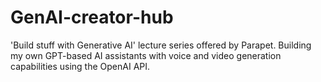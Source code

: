 # GenAI-creator-hub
'Build stuff with Generative AI' lecture series offered by Parapet. Building my own GPT-based AI assistants with voice and video generation capabilities using the OpenAI API. 
